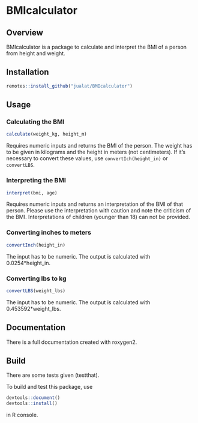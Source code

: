 
<!-- README.md is generated from README.Rmd. Please edit that file -->

# BMIcalculator

## Overview

BMIcalculator is a package to calculate and interpret the BMI of a
person from height and weight.

## Installation

``` r
remotes::install_github("jualat/BMIcalculator")
```

## Usage

### Calculating the BMI

``` r
calculate(weight_kg, height_m)
```

Requires numeric inputs and returns the BMI of the person. The weight
has to be given in kilograms and the height in meters (not centimeters).
If it’s necessary to convert these values, use `convertIch(height_in)`
or `convertLBS`.

### Interpreting the BMI

``` r
interpret(bmi, age)
```

Requires numeric inputs and returns an interpretation of the BMI of that
person. Please use the interpretation with caution and note the
criticism of the BMI. Interpretations of children (younger than 18) can
not be provided.

### Converting inches to meters

``` r
convertInch(height_in)
```

The input has to be numeric. The output is calculated with
0.0254\*height_in.

### Converting lbs to kg

``` r
convertLBS(weight_lbs)
```

The input has to be numeric. The output is calculated with
0.453592\*weight_lbs.

## Documentation

There is a full documentation created with roxygen2.

## Build

There are some tests given (testthat).

To build and test this package, use

``` r
devtools::document()
devtools::install()
```

in R console.
